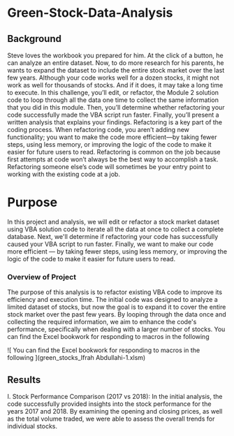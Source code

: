 # Green-Stock-Data-Analysis

## Background
Steve loves the workbook you prepared for him. At the click of a button, he can analyze an entire dataset. Now, to do more research for his parents, he wants to expand the dataset to include the entire stock market over the last few years. Although your code works well for a dozen stocks, it might not work as well for thousands of stocks. And if it does, it may take a long time to execute.
In this challenge, you’ll edit, or refactor, the Module 2 solution code to loop through all the data one time to collect the same information that you did in this module. Then, you’ll determine whether refactoring your code successfully made the VBA script run faster. Finally, you’ll present a written analysis that explains your findings.
Refactoring is a key part of the coding process. When refactoring code, you aren’t adding new functionality; you want to make the code more efficient—by taking fewer steps, using less memory, or improving the logic of the code to make it easier for future users to read. Refactoring is common on the job because first attempts at code won’t always be the best way to accomplish a task. Refactoring someone else’s code will sometimes be your entry point to working with the existing code at a job.

# Purpose
In this project and analysis, we will edit or refactor a stock market dataset using VBA solution code to iterate all the data at once to collect a complete database. Next, we'll determine if refactoring your code has successfully caused your VBA script to run faster. Finally, we want to make our code more efficient — by taking fewer steps, using less memory, or improving the logic of the code to make it easier for future users to read.

### Overview of Project
The purpose of this analysis is to refactor existing VBA code to improve its efficiency and execution time. The initial code was designed to analyze a limited dataset of stocks, but now the goal is to expand it to cover the entire stock market over the past few years. By looping through the data once and collecting the required information, we aim to enhance the code's performance, specifically when dealing with a larger number of stocks. You can find the Excel bookwork for responding to macros in the following 

![ You can find the Excel bookwork for responding to macros in the following ](green_stocks_Ifrah Abdullahi-1.xlsm)

## Results
I. Stock Performance Comparison (2017 vs 2018):
In the initial analysis, the code successfully provided insights into the stock performance for the years 2017 and 2018. By examining the opening and closing prices, as well as the total volume traded, we were able to assess the overall trends for individual stocks.

